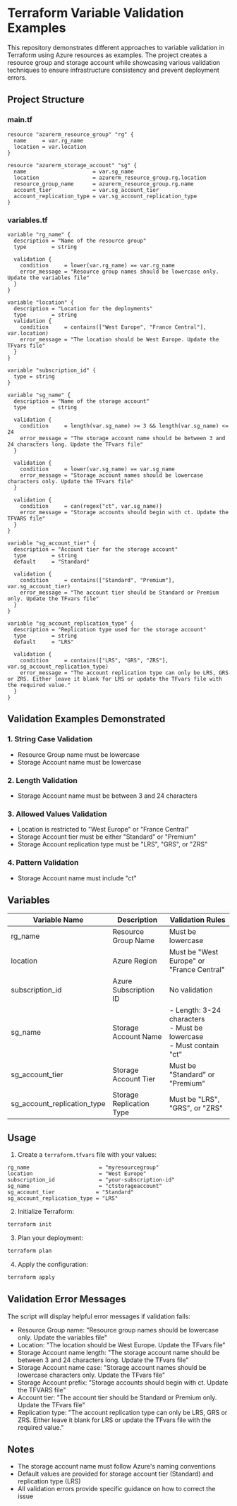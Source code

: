 # Terraform Variable Validation Examples

This repository demonstrates different approaches to variable validation in Terraform using Azure resources as examples. The project creates a resource group and storage account while showcasing various validation techniques to ensure infrastructure consistency and prevent deployment errors.

## Project Structure

### main.tf
```hcl
resource "azurerm_resource_group" "rg" {
  name     = var.rg_name
  location = var.location
}

resource "azurerm_storage_account" "sg" {
  name                     = var.sg_name
  location                 = azurerm_resource_group.rg.location
  resource_group_name      = azurerm_resource_group.rg.name
  account_tier             = var.sg_account_tier
  account_replication_type = var.sg_account_replication_type
}
```

### variables.tf
```hcl
variable "rg_name" {
  description = "Name of the resource group"
  type        = string

  validation {
    condition     = lower(var.rg_name) == var.rg_name
    error_message = "Resource group names should be lowercase only. Update the variables file"
  }
}

variable "location" {
  description = "Location for the deployments"
  type        = string
  validation {
    condition     = contains(["West Europe", "France Central"], var.location)
    error_message = "The location should be West Europe. Update the TFvars file"
  }
}

variable "subscription_id" {
  type = string
}

variable "sg_name" {
  description = "Name of the storage account"
  type        = string

  validation {
    condition     = length(var.sg_name) >= 3 && length(var.sg_name) <= 24
    error_message = "The storage account name should be between 3 and 24 characters long. Update the TFvars file"
  }

  validation {
    condition     = lower(var.sg_name) == var.sg_name
    error_message = "Storage account names should be lowercase characters only. Update the TFvars file"
  }

  validation {
    condition     = can(regex("ct", var.sg_name))
    error_message = "Storage accounts should begin with ct. Update the TFVARS file"
  }
}

variable "sg_account_tier" {
  description = "Account tier for the storage account"
  type        = string
  default     = "Standard"

  validation {
    condition     = contains(["Standard", "Premium"], var.sg_account_tier)
    error_message = "The account tier should be Standard or Premium only. Update the TFvars file"
  }
}

variable "sg_account_replication_type" {
  description = "Replication type used for the storage account"
  type        = string
  default     = "LRS"

  validation {
    condition     = contains(["LRS", "GRS", "ZRS"], var.sg_account_replication_type)
    error_message = "The account replication type can only be LRS, GRS or ZRS. Either leave it blank for LRS or update the TFvars file with the required value."
  }
}
```

## Validation Examples Demonstrated

### 1. String Case Validation
- Resource Group name must be lowercase
- Storage Account name must be lowercase

### 2. Length Validation
- Storage Account name must be between 3 and 24 characters

### 3. Allowed Values Validation
- Location is restricted to "West Europe" or "France Central"
- Storage Account tier must be either "Standard" or "Premium"
- Storage Account replication type must be "LRS", "GRS", or "ZRS"

### 4. Pattern Validation
- Storage Account name must include "ct"

## Variables

| Variable Name | Description | Validation Rules |
|--------------|-------------|------------------|
| rg_name | Resource Group Name | Must be lowercase |
| location | Azure Region | Must be "West Europe" or "France Central" |
| subscription_id | Azure Subscription ID | No validation |
| sg_name | Storage Account Name | - Length: 3-24 characters<br>- Must be lowercase<br>- Must contain "ct" |
| sg_account_tier | Storage Account Tier | Must be "Standard" or "Premium" |
| sg_account_replication_type | Storage Replication Type | Must be "LRS", "GRS", or "ZRS" |

## Usage

1. Create a `terraform.tfvars` file with your values:
```hcl
rg_name                      = "myresourcegroup"
location                     = "West Europe"
subscription_id              = "your-subscription-id"
sg_name                      = "ctstorageaccount"
sg_account_tier             = "Standard"
sg_account_replication_type = "LRS"
```

2. Initialize Terraform:
```bash
terraform init
```

3. Plan your deployment:
```bash
terraform plan
```

4. Apply the configuration:
```bash
terraform apply
```

## Validation Error Messages

The script will display helpful error messages if validation fails:

- Resource Group name: "Resource group names should be lowercase only. Update the variables file"
- Location: "The location should be West Europe. Update the TFvars file"
- Storage Account name length: "The storage account name should be between 3 and 24 characters long. Update the TFvars file"
- Storage Account name case: "Storage account names should be lowercase characters only. Update the TFvars file"
- Storage Account prefix: "Storage accounts should begin with ct. Update the TFVARS file"
- Account tier: "The account tier should be Standard or Premium only. Update the TFvars file"
- Replication type: "The account replication type can only be LRS, GRS or ZRS. Either leave it blank for LRS or update the TFvars file with the required value."

## Notes

- The storage account name must follow Azure's naming conventions
- Default values are provided for storage account tier (Standard) and replication type (LRS)
- All validation errors provide specific guidance on how to correct the issue